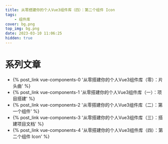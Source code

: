 ```yaml
---
title: 从零搭建你的个人Vue3组件库（四）：第二个组件 Icon
tags:
	- 组件库
cover: bg.png
top_img: bg.png
date: 2023-03-10 11:06:25
hidden: true
---
```


# 系列文章

+ {% post_link vue-components-0 '从零搭建你的个人Vue3组件库（零）：片头曲' %}
+ {% post_link vue-components-1 '从零搭建你的个人Vue3组件库（一）：项目搭建' %}
+ {% post_link vue-components-2 '从零搭建你的个人Vue3组件库（二）：第一个组件' %}
+ {% post_link vue-components-3 '从零搭建你的个人Vue3组件库（三）：搭建项目文档' %}
+ {% post_link vue-components-4 '从零搭建你的个人Vue3组件库（四）：第二个组件 Icon' %}
